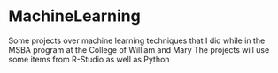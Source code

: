 # MachineLearning
Some projects over machine learning techniques that I did while in the MSBA program at the College of William and Mary
The projects will use some items from R-Studio as well as Python
